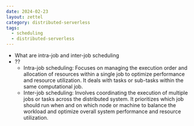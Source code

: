 ```yaml
---
date: 2024-02-23
layout: zettel
category: distributed-serverless
tags:
  - scheduling
  - distributed-serverless
---
```

- What are intra-job and inter-job scheduling 
- ??
	- Intra-job scheduling: Focuses on managing the execution order and allocation of resources within a single job to optimize performance and resource utilization. It deals with tasks or sub-tasks within the same computational job.
	- Inter-job scheduling: Involves coordinating the execution of multiple jobs or tasks across the distributed system. It prioritizes which job should run when and on which node or machine to balance the workload and optimize overall system performance and resource utilization.